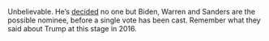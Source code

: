 Unbelievable. He’s <a href="https://www.theguardian.com/commentisfree/2019/oct/20/elizabeth-warren-bernie-sanders-joe-biden-democratic-debate-donald-trump">decided</a> no one but Biden, Warren and Sanders are the possible nominee, before a single vote has been cast. Remember what they said about Trump at this stage in 2016.
